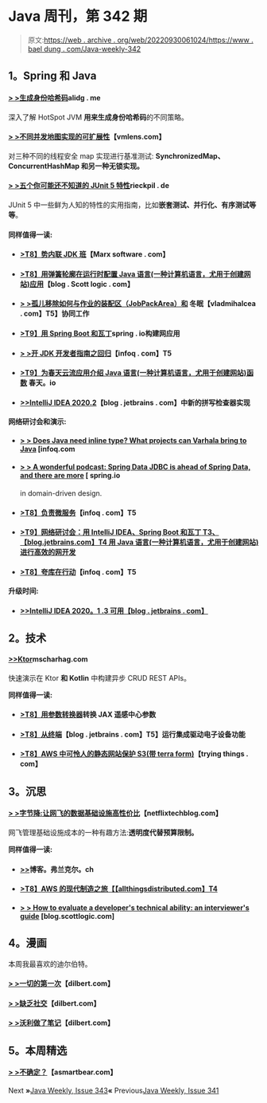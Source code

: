 # Java 周刊，第 342 期

> 原文:[https://web . archive . org/web/20220930061024/https://www . bael dung . com/Java-weekly-342](https://web.archive.org/web/20220930061024/https://www.baeldung.com/java-weekly-342)

## **1。Spring 和 Java**

#### [**> >生成身份哈希码**](https://web.archive.org/web/20221208143856/https://alidg.me/blog/2020/7/15/hash-code)alidg . me

深入了解 HotSpot JVM **用来生成身份哈希码**的不同策略。

#### [**> >不同并发地图实现的可扩展性**](https://web.archive.org/web/20221208143856/https://vmlens.com/articles/scale/scalability_hash_map/)【vmlens.com】

对三种不同的线程安全 map 实现进行基准测试: **SynchronizedMap、ConcurrentHashMap 和另一种无锁实现。**

#### [**> >五个你可能还不知道的 JUnit 5 特性**](https://web.archive.org/web/20221208143856/https://rieckpil.de/five-junit-5-features-you-might-not-know-yet/)rieckpil . de

JUnit 5 中一些鲜为人知的特性的实用指南，比如**嵌套测试、并行化、有序测试等等**。

#### **同样值得一读:**

*   #### [**>T8】势内联 JDK 班**](https://web.archive.org/web/20221208143856/https://marxsoftware.blogspot.com/2020/07/potential-inlined-jdk-classes.html?utm_source=feedburner&utm_medium=feed&utm_campaign=Feed%3A+InspiredByActualEvents+%28Inspired+by+Actual+Events%3A+Cogitations+and+Speculations%29)【Marx software . com】

*   #### [**>T8】用弹簧轮廓在运行时配置 Java 语言(一种计算机语言，尤用于创建网站)应用**](https://web.archive.org/web/20221208143856/https://blog.scottlogic.com/2020/07/10/Spring-Profiles.html)【blog . Scott logic . com】

*   #### [**> >孤儿移除如何与作业的装配区（JobPackArea）和**](https://web.archive.org/web/20221208143856/https://vladmihalcea.com/orphanremoval-jpa-hibernate/) 冬眠【vladmihalcea . com】T5】协同工作

*   #### [**>T9】用 Spring Boot 和瓦丁**](https://web.archive.org/web/20221208143856/https://spring.io/blog/2020/07/14/building-web-applications-with-spring-boot-and-vaadin)spring . io构建网应用

*   #### [**> >开 JDK 开发者指南之回归**](https://web.archive.org/web/20221208143856/https://www.infoq.com/news/2020/07/openjdk-dev-guide/?utm_campaign=infoq_content&utm_source=infoq&utm_medium=feed&utm_term=Java)【infoq . com】T5

*   #### [**>T9】为春天云流应用介绍 Java 语言(一种计算机语言，尤用于创建网站)函数**](https://web.archive.org/web/20221208143856/https://spring.io/blog/2020/07/13/introducing-java-functions-for-spring-cloud-stream-applications-part-0) 春天。io

*   #### [**>>IntelliJ IDEA 2020.2**](https://web.archive.org/web/20221208143856/https://blog.jetbrains.com/idea/2020/07/new-spellchecker-implementation-in-intellij-idea-2020-2/)【blog . jetbrains . com】中新的拼写检查器实现

**网络研讨会和演示:**

*   #### [**> > Does Java need inline type? What projects can Varhala bring to Java**](https://web.archive.org/web/20221208143856/https://www.infoq.com/presentations/java-valhalla-inline-types-2020/) [infoq.com

*   #### [**> > A wonderful podcast: Spring Data JDBC is ahead of Spring Data, and there are more**](https://web.archive.org/web/20221208143856/https://spring.io/blog/2020/07/10/a-bootiful-podcast-spring-data-jdbc-lead-on-spring-data-domain-driven-design-and-more) [ spring.io

    in domain-driven design.
*   #### [**>T8】负责微服务**](https://web.archive.org/web/20221208143856/https://www.infoq.com/presentations/microservices-factors/)【infoq . com】T5

*   #### [**>T9】网络研讨会：用 IntelliJ IDEA、Spring Boot 和瓦丁** T3、【blog.jetbrains.com】T4 用 Java 语言(一种计算机语言，尤用于创建网站)进行高效的网开发](https://web.archive.org/web/20221208143856/https://blog.jetbrains.com/idea/2020/07/webinar-productive-web-development-in-java-with-intellij-idea-spring-boot-and-vaadin/)

*   #### [**>T8】夸库在行动**](https://web.archive.org/web/20221208143856/https://www.infoq.com/presentations/quarkus-graalvm-2020/?utm_campaign=infoq_content&utm_source=infoq&utm_medium=feed&utm_term=Java)【infoq . com】T5

**升级时间:**

*   #### [**>>IntelliJ IDEA 2020。1 .3 可用【blog . jetbrains . com】**](https://web.archive.org/web/20221208143856/https://blog.jetbrains.com/idea/2020/07/intellij-idea-2020-1-3-available/)

## **2。技术**

#### [**>>**](https://web.archive.org/web/20221208143856/https://reflectoring.io/aws-cloudformation-ecs-deployment/)[**Ktor**](https://web.archive.org/web/20221208143856/https://www.mscharhag.com/kotlin/ktor-getting-started)mscharhag.com

快速演示在 Ktor **和 Kotlin** 中构建异步 CRUD REST APIs。

**同样值得一读:**

*   #### [**>T8】用参数转换器**](https://web.archive.org/web/20221208143856/https://blog.sebastian-daschner.com/entries/jaxrs-convert-params)转换 JAX 遥感中心参数

*   #### [**>T8】从终端**](https://web.archive.org/web/20221208143856/https://blog.jetbrains.com/idea/2020/07/run-ide-features-from-the-terminal/)【blog . jetbrains . com】T5】运行集成驱动电子设备功能

*   #### [**>T8】AWS 中可怜人的静态网站保护 S3(带 terra form)**](https://web.archive.org/web/20221208143856/https://tryingthings.wordpress.com/2020/07/13/poor-mans-static-web-site-protection-in-aws-s3-with-terraform/)【trying things . com】

## **3。沉思**

#### [**> >字节降:让网飞的数据基础设施高性价比**](https://web.archive.org/web/20221208143856/https://netflixtechblog.com/byte-down-making-netflixs-data-infrastructure-cost-effective-fee7b3235032)【netflixtechblog.com】

网飞管理基础设施成本的一种有趣方法:**透明度代替预算限制。**

**同样值得一读:**

*   #### [**>>**](https://web.archive.org/web/20221208143856/https://blog.frankel.ch/on-opensource-licenses-changes/)博客。弗兰克尔。ch

*   #### [**>T8】AWS 的现代制造之旅**【【allthingsdistributed.com】T4](https://web.archive.org/web/20221208143856/https://www.allthingsdistributed.com/2020/07/modern-manufactering-with-aws.html)

*   #### [**> > How to evaluate a developer's technical ability: an interviewer's guide**](https://web.archive.org/web/20221208143856/https://blog.scottlogic.com/2020/07/01/Tips-for-interviewing-developers.html) [blog.scottlogic.com]

## **4。漫画**

本周我最喜欢的迪尔伯特。

#### [**> >一切的第一次**](https://web.archive.org/web/20221208143856/https://dilbert.com/strip/2020-07-11)【dilbert.com】

#### [**> >缺乏社交**](https://web.archive.org/web/20221208143856/https://dilbert.com/strip/2020-07-04)【dilbert.com】

#### [**> >沃利做了笔记**](https://web.archive.org/web/20221208143856/https://dilbert.com/strip/2020-07-12)【dilbert.com】

## **5。本周精选**

#### **[> >不确定？](https://web.archive.org/web/20221208143856/https://blog.asmartbear.com/your-job.html)**【asmartbear.com】

Next **»**[Java Weekly, Issue 343](/web/20221208143856/https://www.baeldung.com/java-weekly-343)**«** Previous[Java Weekly, Issue 341](/web/20221208143856/https://www.baeldung.com/java-weekly-341)